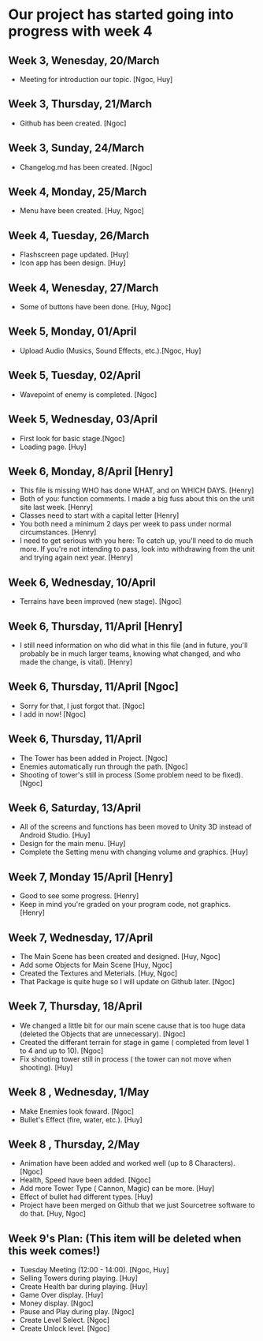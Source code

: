 # Our project has started going into progress with week 4

## Week 3, Wenesday, 20/March

- Meeting for introduction our topic. [Ngoc, Huy]

## Week 3, Thursday, 21/March

- Github has been created. [Ngoc]

## Week 3, Sunday, 24/March

- Changelog.md has been created. [Ngoc]

## Week 4, Monday, 25/March

- Menu have been created. [Huy, Ngoc]

## Week 4, Tuesday, 26/March

- Flashscreen page updated. [Huy]
- Icon app has been design. [Huy]

## Week 4, Wenesday, 27/March

- Some of buttons have been done. [Huy, Ngoc]

## Week 5, Monday, 01/April

- Upload Audio (Musics, Sound Effects, etc.).[Ngoc, Huy]

## Week 5, Tuesday, 02/April

- Wavepoint of enemy is completed. [Ngoc]

## Week 5, Wednesday, 03/April

- First look for basic stage.[Ngoc]
- Loading page. [Huy]

## Week 6, Monday, 8/April [Henry]

- This file is missing WHO has done WHAT, and on WHICH DAYS. [Henry]
- Both of you: function comments. I made a big fuss about this on the unit site last week. [Henry]
- Classes need to start with a capital letter [Henry]
- You both need a minimum 2 days per week to pass under normal circumstances. [Henry]
- I need to get serious with you here: To catch up, you'll need to do much more. If you're not intending to pass, look into withdrawing from the unit and trying again next year. [Henry]

## Week 6, Wednesday, 10/April
- Terrains have been improved (new stage). [Ngoc]

## Week 6, Thursday, 11/April [Henry]

- I still need information on who did what in this file (and in future, you'll probably be in much larger teams, knowing what changed, and who made the change, is vital). [Henry]

## Week 6, Thursday, 11/April [Ngoc]

- Sorry for that, I just forgot that. [Ngoc]
- I add in now! [Ngoc]

## Week 6, Thursday, 11/April

- The Tower has been added in Project. [Ngoc]
- Enemies automatically run through the path. [Ngoc]
- Shooting of tower's still in process (Some problem need to be fixed). [Ngoc]

## Week 6, Saturday, 13/April

- All of the screens and functions has been moved to Unity 3D instead of Android Studio. [Huy]
- Design for the main menu. [Huy]
- Complete the Setting menu with changing volume and graphics. [Huy]

## Week 7, Monday 15/April [Henry]
- Good to see some progress. [Henry]
- Keep in mind you're graded on your program code, not graphics. [Henry]

## Week 7, Wednesday, 17/April

- The Main Scene has been created and designed. [Huy, Ngoc]
- Add some Objects for Main Scene [Huy, Ngoc]
- Created the Textures and Meterials. [Huy, Ngoc]
- That Package is quite huge so I will update on Github later. [Ngoc]

## Week 7, Thursday, 18/April

- We changed a little bit for our main scene cause that is too huge data (deleted the Objects that are unnecessary). [Ngoc]
- Created the differant terrain for stage in game (  completed from level 1 to 4 and up to 10). [Ngoc]
- Fix shooting tower still in process ( the tower can not move when shooting). [Huy]

## Week 8 , Wednesday, 1/May

- Make Enemies look foward. [Ngoc]
- Bullet's Effect (fire, water, etc.). [Huy]

## Week 8 , Thursday, 2/May

- Animation have been added and worked well (up to 8 Characters). [Ngoc]
- Health, Speed have been added. [Ngoc]
- Add more Tower Type ( Cannon, Magic) can be more. [Huy]
- Effect of bullet had different types. [Huy]
- Project have been merged on Github that we just Sourcetree software to do that. [Huy, Ngoc]

## Week 9's Plan: (This item will be deleted when this week comes!)

- Tuesday Meeting (12:00 - 14:00). [Ngoc, Huy]
- Selling Towers during playing. [Huy] 
- Create Health bar during playing. [Huy]
- Game Over display. [Huy]
- Money display. [Ngoc]
- Pause and Play during play. [Ngoc]
- Create Level Select. [Ngoc]
- Create Unlock level. [Ngoc]

